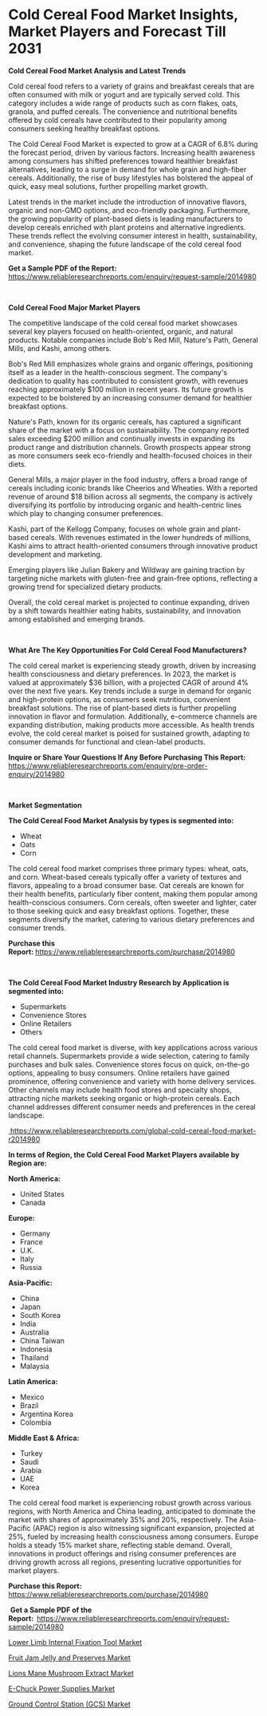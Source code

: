 <p><h1>Cold Cereal Food Market Insights, Market Players and Forecast Till 2031</h1></p><p><strong>Cold Cereal Food Market Analysis and Latest Trends</strong></p>
<p><p>Cold cereal food refers to a variety of grains and breakfast cereals that are often consumed with milk or yogurt and are typically served cold. This category includes a wide range of products such as corn flakes, oats, granola, and puffed cereals. The convenience and nutritional benefits offered by cold cereals have contributed to their popularity among consumers seeking healthy breakfast options.</p><p>The Cold Cereal Food Market is expected to grow at a CAGR of 6.8% during the forecast period, driven by various factors. Increasing health awareness among consumers has shifted preferences toward healthier breakfast alternatives, leading to a surge in demand for whole grain and high-fiber cereals. Additionally, the rise of busy lifestyles has bolstered the appeal of quick, easy meal solutions, further propelling market growth.</p><p>Latest trends in the market include the introduction of innovative flavors, organic and non-GMO options, and eco-friendly packaging. Furthermore, the growing popularity of plant-based diets is leading manufacturers to develop cereals enriched with plant proteins and alternative ingredients. These trends reflect the evolving consumer interest in health, sustainability, and convenience, shaping the future landscape of the cold cereal food market.</p></p>
<p><strong>Get a Sample PDF of the Report:&nbsp;</strong> <a href="https://www.reliableresearchreports.com/enquiry/request-sample/2014980?utm_campaign=38&utm_medium=2&utm_source=Github&utm_content=ia&utm_term=27102024&utm_id=cold-cereal-food">https://www.reliableresearchreports.com/enquiry/request-sample/2014980</a></p>
<p>&nbsp;</p>
<p><strong>Cold Cereal Food Major Market Players</strong></p>
<p><p>The competitive landscape of the cold cereal food market showcases several key players focused on health-oriented, organic, and natural products. Notable companies include Bob's Red Mill, Nature's Path, General Mills, and Kashi, among others.</p><p>Bob's Red Mill emphasizes whole grains and organic offerings, positioning itself as a leader in the health-conscious segment. The company's dedication to quality has contributed to consistent growth, with revenues reaching approximately $100 million in recent years. Its future growth is expected to be bolstered by an increasing consumer demand for healthier breakfast options.</p><p>Nature's Path, known for its organic cereals, has captured a significant share of the market with a focus on sustainability. The company reported sales exceeding $200 million and continually invests in expanding its product range and distribution channels. Growth prospects appear strong as more consumers seek eco-friendly and health-focused choices in their diets.</p><p>General Mills, a major player in the food industry, offers a broad range of cereals including iconic brands like Cheerios and Wheaties. With a reported revenue of around $18 billion across all segments, the company is actively diversifying its portfolio by introducing organic and health-centric lines which play to changing consumer preferences.</p><p>Kashi, part of the Kellogg Company, focuses on whole grain and plant-based cereals. With revenues estimated in the lower hundreds of millions, Kashi aims to attract health-oriented consumers through innovative product development and marketing.</p><p>Emerging players like Julian Bakery and Wildway are gaining traction by targeting niche markets with gluten-free and grain-free options, reflecting a growing trend for specialized dietary products.</p><p>Overall, the cold cereal market is projected to continue expanding, driven by a shift towards healthier eating habits, sustainability, and innovation among established and emerging brands.</p></p>
<p>&nbsp;</p>
<p><strong>What Are The Key Opportunities For Cold Cereal Food Manufacturers?</strong></p>
<p><p>The cold cereal market is experiencing steady growth, driven by increasing health consciousness and dietary preferences. In 2023, the market is valued at approximately $36 billion, with a projected CAGR of around 4% over the next five years. Key trends include a surge in demand for organic and high-protein options, as consumers seek nutritious, convenient breakfast solutions. The rise of plant-based diets is further propelling innovation in flavor and formulation. Additionally, e-commerce channels are expanding distribution, making products more accessible. As health trends evolve, the cold cereal market is poised for sustained growth, adapting to consumer demands for functional and clean-label products.</p></p>
<p><strong>Inquire or Share Your Questions If Any Before Purchasing This Report:</strong> <a href="https://www.reliableresearchreports.com/enquiry/pre-order-enquiry/2014980?utm_campaign=38&utm_medium=2&utm_source=Github&utm_content=ia&utm_term=27102024&utm_id=cold-cereal-food">https://www.reliableresearchreports.com/enquiry/pre-order-enquiry/2014980</a></p>
<p>&nbsp;</p>
<p><strong>Market Segmentation</strong></p>
<p><strong>The Cold Cereal Food Market Analysis by types is segmented into:</strong></p>
<p><ul><li>Wheat</li><li>Oats</li><li>Corn</li></ul></p>
<p><p>The cold cereal food market comprises three primary types: wheat, oats, and corn. Wheat-based cereals typically offer a variety of textures and flavors, appealing to a broad consumer base. Oat cereals are known for their health benefits, particularly fiber content, making them popular among health-conscious consumers. Corn cereals, often sweeter and lighter, cater to those seeking quick and easy breakfast options. Together, these segments diversify the market, catering to various dietary preferences and consumer trends.</p></p>
<p><strong>Purchase this Report:&nbsp;</strong><a href="https://www.reliableresearchreports.com/purchase/2014980?utm_campaign=38&utm_medium=2&utm_source=Github&utm_content=ia&utm_term=27102024&utm_id=cold-cereal-food">https://www.reliableresearchreports.com/purchase/2014980</a></p>
<p>&nbsp;</p>
<p><strong>The Cold Cereal Food Market Industry Research by Application is segmented into:</strong></p>
<p><ul><li>Supermarkets</li><li>Convenience Stores</li><li>Online Retailers</li><li>Others</li></ul></p>
<p><p>The cold cereal food market is diverse, with key applications across various retail channels. Supermarkets provide a wide selection, catering to family purchases and bulk sales. Convenience stores focus on quick, on-the-go options, appealing to busy consumers. Online retailers have gained prominence, offering convenience and variety with home delivery services. Other channels may include health food stores and specialty shops, attracting niche markets seeking organic or high-protein cereals. Each channel addresses different consumer needs and preferences in the cereal landscape.</p></p>
<p><a href="https://www.reliableresearchreports.com/global-cold-cereal-food-market-r2014980?utm_campaign=38&utm_medium=2&utm_source=Github&utm_content=ia&utm_term=27102024&utm_id=cold-cereal-food">&nbsp;https://www.reliableresearchreports.com/global-cold-cereal-food-market-r2014980</a></p>
<p><strong>In terms of Region, the Cold Cereal Food Market Players available by Region are:</strong></p>
<p>
    <p> <strong> North America: </strong>
        <ul>
            <li>United States</li>
            <li>Canada</li>
        </ul>
        </p> 
    <p> <strong> Europe: </strong>
        <ul>
            <li>Germany</li>
            <li>France</li>
            <li>U.K.</li>
            <li>Italy</li>
            <li>Russia</li>
        </ul>
        </p> 
    <p> <strong> Asia-Pacific: </strong>
        <ul>
            <li>China</li>
            <li>Japan</li>
            <li>South Korea</li>
            <li>India</li>
            <li>Australia</li>
            <li>China Taiwan</li>
            <li>Indonesia</li>
            <li>Thailand</li>
            <li>Malaysia</li>
        </ul>
        </p> 
    <p> <strong> Latin America: </strong>
        <ul>
            <li>Mexico</li>
            <li>Brazil</li>
            <li>Argentina Korea</li>
            <li>Colombia</li>
        </ul>
        </p> 
    <p> <strong> Middle East & Africa: </strong>
        <ul>
            <li>Turkey</li>
            <li>Saudi</li>
            <li>Arabia</li>
            <li>UAE</li>
            <li>Korea</li>
        </ul>
    </p>
    </p>
<p><p>The cold cereal food market is experiencing robust growth across various regions, with North America and China leading, anticipated to dominate the market with shares of approximately 35% and 20%, respectively. The Asia-Pacific (APAC) region is also witnessing significant expansion, projected at 25%, fueled by increasing health consciousness among consumers. Europe holds a steady 15% market share, reflecting stable demand. Overall, innovations in product offerings and rising consumer preferences are driving growth across all regions, presenting lucrative opportunities for market players.</p></p>
<p><strong>Purchase this Report: </strong><a href="https://www.reliableresearchreports.com/purchase/2014980?utm_campaign=38&utm_medium=2&utm_source=Github&utm_content=ia&utm_term=27102024&utm_id=cold-cereal-food">https://www.reliableresearchreports.com/purchase/2014980</a></p>
<p>&nbsp;<strong>Get a Sample PDF of the Report:&nbsp;&nbsp;</strong><a href="https://www.reliableresearchreports.com/enquiry/request-sample/2014980?utm_campaign=38&utm_medium=2&utm_source=Github&utm_content=ia&utm_term=27102024&utm_id=cold-cereal-food">https://www.reliableresearchreports.com/enquiry/request-sample/2014980</a></p>
<p><strong></strong></p>
<p><p><a href="https://www.linkedin.com/pulse/exploring-lower-limb-internal-fixation-tool-market-strategic-wmeqf?utm_campaign=38&utm_medium=2&utm_source=Github&utm_content=ia&utm_term=27102024&utm_id=cold-cereal-food">Lower Limb Internal Fixation Tool Market</a></p><p><a href="https://github.com/mac1evjen/Market-Research-Report-List-1/blob/main/fruit-jam-jelly-and-preserves-market.md?utm_campaign=38&utm_medium=2&utm_source=Github&utm_content=ia&utm_term=27102024&utm_id=cold-cereal-food">Fruit Jam Jelly and Preserves Market</a></p><p><a href="https://github.com/hegwervaemeruk/Market-Research-Report-List-1/blob/main/lions-mane-mushroom-extract-market.md?utm_campaign=38&utm_medium=2&utm_source=Github&utm_content=ia&utm_term=27102024&utm_id=cold-cereal-food">Lions Mane Mushroom Extract Market</a></p><p><a href="https://issuu.com/reportprime-2/docs/e-chuck-power-supplies-market-size-_81febfb2306a52?utm_campaign=38&utm_medium=2&utm_source=Github&utm_content=ia&utm_term=27102024&utm_id=cold-cereal-food">E-Chuck Power Supplies Market</a></p><p><a href="https://issuu.com/reportprime-2/docs/ground-control-station-gcs-market-s_00221c4576f72d?utm_campaign=38&utm_medium=2&utm_source=Github&utm_content=ia&utm_term=27102024&utm_id=cold-cereal-food">Ground Control Station (GCS) Market</a></p></p>
